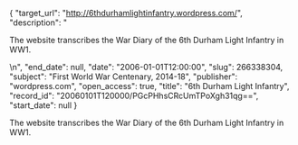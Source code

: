 {
  "target_url": "http://6thdurhamlightinfantry.wordpress.com/", 
  "description": "<p>The website transcribes the War Diary of the 6th Durham Light Infantry in WW1.</p>\n", 
  "end_date": null, 
  "date": "2006-01-01T12:00:00", 
  "slug": 266338304, 
  "subject": "First World War Centenary, 2014-18", 
  "publisher": "wordpress.com", 
  "open_access": true, 
  "title": "6th Durham Light Infantry", 
  "record_id": "20060101T120000/PGcPHhsCRcUmTPoXgh31qg==", 
  "start_date": null
}

<p>The website transcribes the War Diary of the 6th Durham Light Infantry in WW1.</p>
